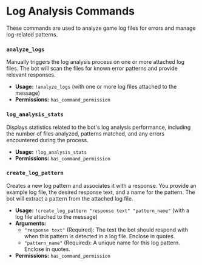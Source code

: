 # Log Analysis Commands

These commands are used to analyze game log files for errors and manage log-related patterns.

### `analyze_logs`
Manually triggers the log analysis process on one or more attached log files. The bot will scan the files for known error patterns and provide relevant responses.

- **Usage:** `!analyze_logs` (with one or more log files attached to the message)
- **Permissions:** `has_command_permission`

### `log_analysis_stats`
Displays statistics related to the bot's log analysis performance, including the number of files analyzed, patterns matched, and any errors encountered during the process.

- **Usage:** `!log_analysis_stats`
- **Permissions:** `has_command_permission`

### `create_log_pattern`
Creates a new log pattern and associates it with a response. You provide an example log file, the desired response text, and a name for the pattern. The bot will extract a pattern from the attached log file.

- **Usage:** `!create_log_pattern "response text" "pattern_name"` (with a log file attached to the message)
- **Arguments:**
    - `"response text"` (Required): The text the bot should respond with when this pattern is detected in a log file. Enclose in quotes.
    - `"pattern_name"` (Required): A unique name for this log pattern. Enclose in quotes.
- **Permissions:** `has_command_permission`